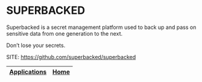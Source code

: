 # SUPERBACKED

 Superbacked is a secret management platform used to back up and pass on sensitive data from one generation to the next.
 
 Don’t lose your secrets.

 SITE: https://github.com/superbacked/superbacked

 | [Applications](https://portable-linux-apps.github.io/apps.html) | [Home](https://portable-linux-apps.github.io)
 | --- | --- |
